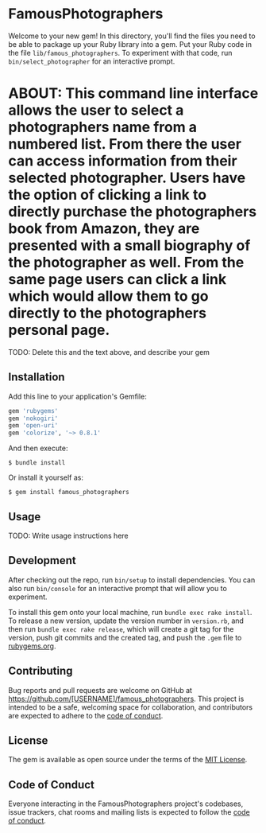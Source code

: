# FamousPhotographers

Welcome to your new gem! In this directory, you'll find the files you need to be able to package up your Ruby library into a gem. Put your Ruby code in the file `lib/famous_photographers`. To experiment with that code, run `bin/select_photographer` for an interactive prompt.

# ABOUT: This command line interface allows the user to select a photographers name from a numbered list. From there the user can access information from their selected photographer. Users have the option of clicking a link to directly purchase the photographers book from Amazon, they are presented with a small biography of the photographer as well. From the same page users can click a link which would allow them to go directly to the photographers personal page. 

TODO: Delete this and the text above, and describe your gem

## Installation

Add this line to your application's Gemfile:

```ruby
gem 'rubygems'
gem 'nokogiri'
gem 'open-uri'
gem 'colorize', '~> 0.8.1'
```

And then execute:

    $ bundle install

Or install it yourself as:

    $ gem install famous_photographers

## Usage

TODO: Write usage instructions here

## Development

After checking out the repo, run `bin/setup` to install dependencies. You can also run `bin/console` for an interactive prompt that will allow you to experiment.

To install this gem onto your local machine, run `bundle exec rake install`. To release a new version, update the version number in `version.rb`, and then run `bundle exec rake release`, which will create a git tag for the version, push git commits and the created tag, and push the `.gem` file to [rubygems.org](https://rubygems.org).

## Contributing

Bug reports and pull requests are welcome on GitHub at https://github.com/[USERNAME]/famous_photographers. This project is intended to be a safe, welcoming space for collaboration, and contributors are expected to adhere to the [code of conduct](https://github.com/[USERNAME]/famous_photographers/blob/master/CODE_OF_CONDUCT.md).

## License

The gem is available as open source under the terms of the [MIT License](https://opensource.org/licenses/MIT).

## Code of Conduct

Everyone interacting in the FamousPhotographers project's codebases, issue trackers, chat rooms and mailing lists is expected to follow the [code of conduct](https://github.com/[USERNAME]/famous_photographers/blob/master/CODE_OF_CONDUCT.md).
